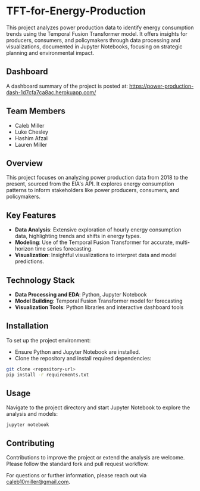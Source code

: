 # TFT-for-Energy-Production
This project analyzes power production data to identify energy consumption trends using the Temporal Fusion Transformer model. It offers insights for producers, consumers, and policymakers through data processing and visualizations, documented in Jupyter Notebooks, focusing on strategic planning and environmental impact.

## Dashboard
A dashboard summary of the project is posted at: https://power-production-dash-1d7cfa7ca8ac.herokuapp.com/

## Team Members
- Caleb Miller
- Luke Chesley
- Hashim Afzal
- Lauren Miller
  
## Overview
This project focuses on analyzing power production data from 2018 to the present, sourced from the EIA's API. It explores energy consumption patterns to inform stakeholders like power producers, consumers, and policymakers.

## Key Features
- **Data Analysis**: Extensive exploration of hourly energy consumption data, highlighting trends and shifts in energy types.
- **Modeling**: Use of the Temporal Fusion Transformer for accurate, multi-horizon time series forecasting.
- **Visualization**: Insightful visualizations to interpret data and model predictions.

## Technology Stack
- **Data Processing and EDA**: Python, Jupyter Notebook
- **Model Building**: Temporal Fusion Transformer model for forecasting
- **Visualization Tools**: Python libraries and interactive dashboard tools

## Installation
To set up the project environment:

- Ensure Python and Jupyter Notebook are installed.
- Clone the repository and install required dependencies:

```bash
git clone <repository-url>
pip install -r requirements.txt
```

## Usage
Navigate to the project directory and start Jupyter Notebook to explore the analysis and models:

```
jupyter notebook
```

## Contributing
Contributions to improve the project or extend the analysis are welcome. Please follow the standard fork and pull request workflow.

For questions or further information, please reach out via caleb10miller@gmail.com.
